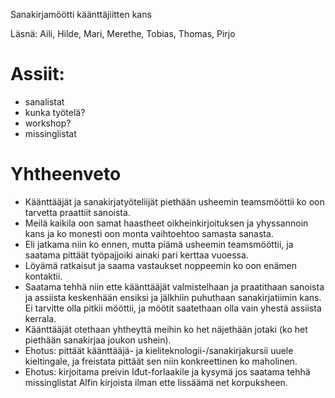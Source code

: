 Sanakirjamöötti käänttäjiitten kans

Läsnä: Aili, Hilde, Mari, Merethe, Tobias, Thomas, Pirjo

# Assiit: 

- sanalistat
- kunka työtelä?
- workshop? 
- missinglistat

# Yhtheenveto

- Käänttääjät ja sanakirjatyöteliijät piethään usheemin teamsmööttii ko oon tarvetta praattiit sanoista. 
- Meilä kaikila oon samat haastheet oikheinkirjoituksen ja yhyssannoin kans ja ko monesti oon monta vaihtoehtoo samasta sanasta. 
- Eli jatkama niin ko ennen, mutta piämä usheemin teamsmööttii, ja saatama pittäät työpajjoiki ainaki pari kerttaa vuoessa. 
- Löyämä ratkaisut ja saama vastaukset noppeemin ko oon enämen kontaktii. 
- Saatama tehhä niin ette käänttääjät valmistelhaan ja praatithaan sanoista ja assiista keskenhään ensiksi ja jälkhiin puhuthaan sanakirjatiimin kans. Ei tarvitte olla pitkii mööttii, ja möötit saatethaan olla vain yhestä assiista kerrala. 
- Käänttääjät otethaan yhtheyttä meihin ko het näjethään jotaki (ko het piethään sanakirjaa joukon ushein). 
- Ehotus: pittäät käänttääjä- ja kieliteknologii-/sanakirjakursii uuele kieltingale, ja freistata pittäät sen niin konkreettinen ko maholinen. 
- Ehotus: kirjoitama preivin Iđut-forlaakile ja kysymä jos saatama tehhä missinglistat Alfin kirjoista ilman ette lissäämä net korpuksheen.
